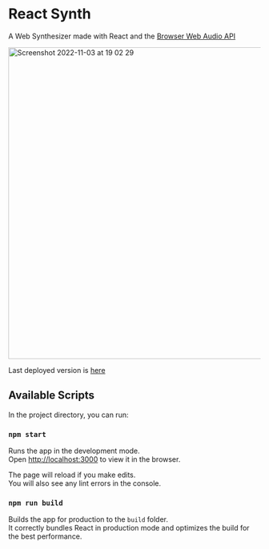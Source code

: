 # React Synth
A Web Synthesizer made with React and the [Browser Web Audio API](https://developer.mozilla.org/en-US/docs/Web/API/Web_Audio_API)

<img width="623" alt="Screenshot 2022-11-03 at 19 02 29" src="https://user-images.githubusercontent.com/8701805/199799813-ca714c85-f2fe-4634-91c0-cda5bea9f36a.png">

Last deployed version is [here](https://lucasghizoni.github.io/synthesizer/)

## Available Scripts

In the project directory, you can run:

### `npm start`

Runs the app in the development mode.\
Open [http://localhost:3000](http://localhost:3000) to view it in the browser.

The page will reload if you make edits.\
You will also see any lint errors in the console.

### `npm run build`

Builds the app for production to the `build` folder.\
It correctly bundles React in production mode and optimizes the build for the best performance.
